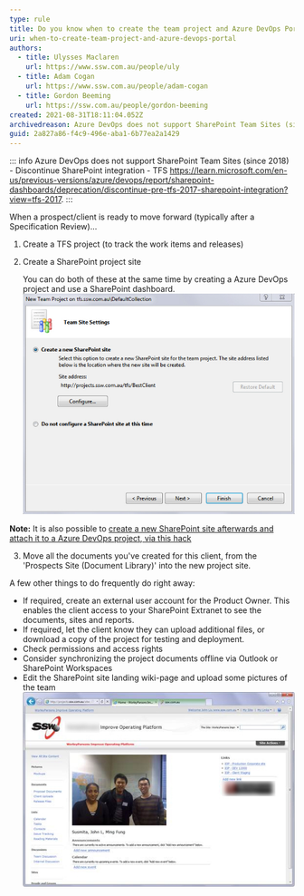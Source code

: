 ```yaml
---
type: rule
title: Do you know when to create the team project and Azure DevOps Portal for a prospect/client?
uri: when-to-create-team-project-and-azure-devops-portal
authors:
  - title: Ulysses Maclaren
    url: https://www.ssw.com.au/people/uly
  - title: Adam Cogan
    url: https://www.ssw.com.au/people/adam-cogan
  - title: Gordon Beeming
    url: https://ssw.com.au/people/gordon-beeming
created: 2021-08-31T18:11:04.052Z
archivedreason: Azure DevOps does not support SharePoint Team Sites (since 2018) - Discontinue SharePoint integration - TFS https://learn.microsoft.com/en-us/previous-versions/azure/devops/report/sharepoint-dashboards/deprecation/discontinue-pre-tfs-2017-sharepoint-integration?view=tfs-2017. Replaced by https://ssw.com.au/rules/connect-crm-to-microsoft-teams
guid: 2a827a86-f4c9-496e-aba1-6b77ea2a1429
---
```


::: info
Azure DevOps does not support SharePoint Team Sites (since 2018) - Discontinue SharePoint integration - TFS https://learn.microsoft.com/en-us/previous-versions/azure/devops/report/sharepoint-dashboards/deprecation/discontinue-pre-tfs-2017-sharepoint-integration?view=tfs-2017.
:::

When a prospect/client is ready to move forward (typically after a Specification Review)...

<!--endintro-->

1. Create a TFS project (to track the work items and releases)
2. Create a SharePoint project site

   You can do both of these at the same time by creating a Azure DevOps project and use a SharePoint dashboard.
   ![Figure: Choose to create a new SharePoint site when creating Azure DevOps project](/rules/when-to-create-team-project-and-azure-devops-portal/createnewspsite.jpeg)

**Note:** It is also possible to [create a new SharePoint site afterwards and attach it to a Azure DevOps project, via this hack](/how-to-create-Project-Portal)

3. Move all the documents you've created for this client, from the 'Prospects Site (Document Library)' into the new project site.

A few other things to do frequently do right away:

* If required, create an external user account for the Product Owner. This enables the client access to your SharePoint Extranet to see the documents, sites and reports.
* If required, let the client know they can upload additional files, or download a copy of the project for testing and deployment.
* Check permissions and access rights
* Consider synchronizing the project documents offline via Outlook or SharePoint Workspaces
* Edit the SharePoint site landing wiki-page and upload some pictures of the team
  ![Figure: Once your 'TFS Portal' is ready, add a picture of the team site, prior to letting them know about the new site](/rules/when-to-create-team-project-and-azure-devops-portal/addimgtoteamsite.jpeg)

